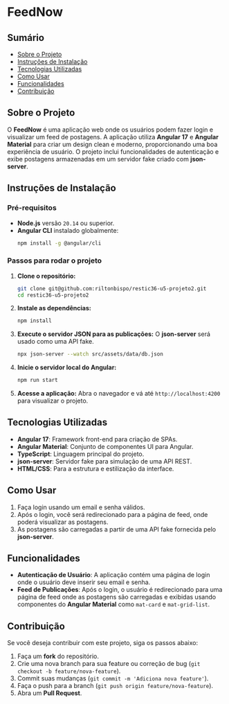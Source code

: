# FeedNow

## Sumário
- [Sobre o Projeto](#sobre-o-projeto)
- [Instruções de Instalação](#instruções-de-instalação)
- [Tecnologias Utilizadas](#tecnologias-utilizadas)
- [Como Usar](#como-usar)
- [Funcionalidades](#funcionalidades)
- [Contribuição](#contribuição)

## Sobre o Projeto
O **FeedNow** é uma aplicação web onde os usuários podem fazer login e visualizar um feed de postagens. A aplicação utiliza **Angular 17** e **Angular Material** para criar um design clean e moderno, proporcionando uma boa experiência de usuário. O projeto inclui funcionalidades de autenticação e exibe postagens armazenadas em um servidor fake criado com **json-server**.

## Instruções de Instalação

### Pré-requisitos
- **Node.js** versão `20.14` ou superior.
- **Angular CLI** instalado globalmente:
  ```bash
  npm install -g @angular/cli
  ```

### Passos para rodar o projeto

1. **Clone o repositório:**
   ```bash
   git clone git@github.com:riltonbispo/restic36-u5-projeto2.git
   cd restic36-u5-projeto2
   ```

2. **Instale as dependências:**
   ```bash
   npm install
   ```

3. **Execute o servidor JSON para as publicações:**
   O **json-server** será usado como uma API fake.
   ```bash
   npx json-server --watch src/assets/data/db.json
   ```

4. **Inicie o servidor local do Angular:**
   ```bash
   npm run start
   ```

5. **Acesse a aplicação:**
   Abra o navegador e vá até `http://localhost:4200` para visualizar o projeto.

## Tecnologias Utilizadas
- **Angular 17**: Framework front-end para criação de SPAs.
- **Angular Material**: Conjunto de componentes UI para Angular.
- **TypeScript**: Linguagem principal do projeto.
- **json-server**: Servidor fake para simulação de uma API REST.
- **HTML/CSS**: Para a estrutura e estilização da interface.

## Como Usar
1. Faça login usando um email e senha válidos.
2. Após o login, você será redirecionado para a página de feed, onde poderá visualizar as postagens.
3. As postagens são carregadas a partir de uma API fake fornecida pelo **json-server**.

## Funcionalidades
- **Autenticação de Usuário**: A aplicação contém uma página de login onde o usuário deve inserir seu email e senha.
- **Feed de Publicações**: Após o login, o usuário é redirecionado para uma página de feed onde as postagens são carregadas e exibidas usando componentes do **Angular Material** como `mat-card` e `mat-grid-list`.

## Contribuição
Se você deseja contribuir com este projeto, siga os passos abaixo:

1. Faça um **fork** do repositório.
2. Crie uma nova branch para sua feature ou correção de bug (`git checkout -b feature/nova-feature`).
3. Commit suas mudanças (`git commit -m 'Adiciona nova feature'`).
4. Faça o push para a branch (`git push origin feature/nova-feature`).
5. Abra um **Pull Request**.
